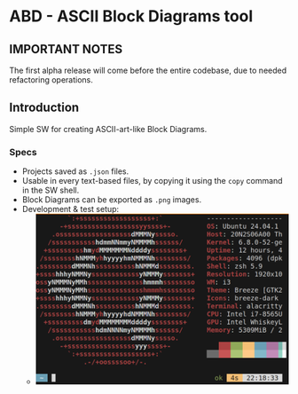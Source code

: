 # ABD - ASCII Block Diagrams tool

## IMPORTANT NOTES

The first alpha release will come before the entire codebase, due to needed refactoring operations.

## Introduction

Simple SW for creating ASCII-art-like Block Diagrams.

### Specs
- Projects saved as `.json` files.
- Usable in every text-based files, by copying it using the `copy` command in the SW shell.
- Block Diagrams can be exported as `.png` images.  
- Development & test setup:
    - ![t&d_setup](d&t/developement_and_test_setup.png)